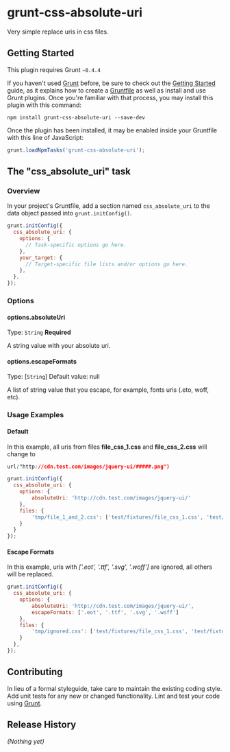# grunt-css-absolute-uri

Very simple replace uris in css files.

## Getting Started
This plugin requires Grunt `~0.4.4`

If you haven't used [Grunt](http://gruntjs.com/) before, be sure to check out the [Getting Started](http://gruntjs.com/getting-started) guide, as it explains how to create a [Gruntfile](http://gruntjs.com/sample-gruntfile) as well as install and use Grunt plugins. Once you're familiar with that process, you may install this plugin with this command:

```shell
npm install grunt-css-absolute-uri --save-dev
```

Once the plugin has been installed, it may be enabled inside your Gruntfile with this line of JavaScript:

```js
grunt.loadNpmTasks('grunt-css-absolute-uri');
```

## The "css_absolute_uri" task

### Overview
In your project's Gruntfile, add a section named `css_absolute_uri` to the data object passed into `grunt.initConfig()`.

```js
grunt.initConfig({
  css_absolute_uri: {
    options: {
      // Task-specific options go here.
    },
    your_target: {
      // Target-specific file lists and/or options go here.
    },
  },
});
```

### Options

#### options.absoluteUri
Type: `String` **Required**

A string value with your absolute uri.

#### options.escapeFormats
Type: [`String`]
Default value: null

A list of string value that you escape, for example, fonts uris (.eto, woff, etc).

### Usage Examples

#### Default
In this example, all uris from files **file_css_1.css** and **file_css_2.css** will change to 

```css
url("http://cdn.test.com/images/jquery-ui/#####.png")
```

```js
grunt.initConfig({
  css_absolute_uri: {
    options: {
        absoluteUri: 'http://cdn.test.com/images/jquery-ui/'
    },
    files: {
        'tmp/file_1_and_2.css': ['test/fixtures/file_css_1.css', 'test/fixtures/file_css_2.css']
    }
  }
});
```

#### Escape Formats
In this example, uris with *['.eot', '.ttf', '.svg', '.woff']* are ignored, all others will be replaced.

```js
grunt.initConfig({
  css_absolute_uri: {
    options: {
        absoluteUri: 'http://cdn.test.com/images/jquery-ui/',
        escapeFormats: ['.eot', '.ttf', '.svg', '.woff']
    },
    files: {
        'tmp/ignored.css': ['test/fixtures/file_css_1.css', 'test/fixtures/file_css_2.css']
    }
  },
});
```

## Contributing
In lieu of a formal styleguide, take care to maintain the existing coding style. Add unit tests for any new or changed functionality. Lint and test your code using [Grunt](http://gruntjs.com/).

## Release History
_(Nothing yet)_
